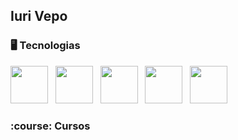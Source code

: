 <!-- Cabeçalho -->
## Iuri Vepo

### :desktop_computer: Tecnologias
<img src="https://cdn.jsdelivr.net/gh/devicons/devicon@latest/icons/html5/html5-original-wordmark.svg" width="60px">&nbsp;&nbsp;&nbsp;<img src="https://cdn.jsdelivr.net/gh/devicons/devicon@latest/icons/css3/css3-original-wordmark.svg" width="60px">&nbsp;&nbsp;&nbsp;<img src="https://cdn.jsdelivr.net/gh/devicons/devicon@latest/icons/javascript/javascript-original.svg" width="60px">&nbsp;&nbsp;&nbsp;<img src="https://cdn.jsdelivr.net/gh/devicons/devicon@latest/icons/php/php-original.svg" width="60px">&nbsp;&nbsp;&nbsp;<img src="https://cdn.jsdelivr.net/gh/devicons/devicon@latest/icons/mysql/mysql-original-wordmark.svg" width="60px">

### :course: Cursos
<!--
**iurilvepo/iurilvepo** is a ✨ _special_ ✨ repository because its `README.md` (this file) appears on your GitHub profile.

Here are some ideas to get you started:

- 🔭 I’m currently working on ...
- 🌱 I’m currently learning ...
- 👯 I’m looking to collaborate on ...
- 🤔 I’m looking for help with ...
- 💬 Ask me about ...
- 📫 How to reach me: ...
- 😄 Pronouns: ...
- ⚡ Fun fact: ...
-->
